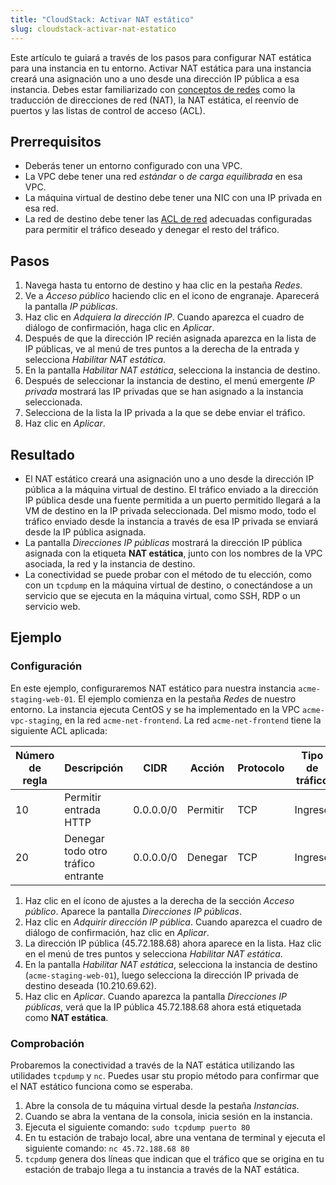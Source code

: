 ```yaml
---
title: "CloudStack: Activar NAT estático"
slug: cloudstack-activar-nat-estatico
---
```



Este artículo te guiará a través de los pasos para configurar NAT estática para una instancia en tu entorno. Activar NAT estática para una instancia creará una asignación uno a uno desde una dirección IP pública a esa instancia. Debes estar familiarizado con [conceptos de redes](../cloudstack-compute-service/cloudstack-what-is-a-vpc.md) como la traducción de direcciones de red (NAT), la NAT estática, el reenvío de puertos y las listas de control de acceso (ACL).

## Prerrequisitos

- Deberás tener un entorno configurado con una VPC.
- La VPC debe tener una red *estándar* o *de carga equilibrada* en esa VPC.
- La máquina virtual de destino debe tener una NIC con una IP privada en esa red.
- La red de destino debe tener las [ACL de red](cloudstack-securing-your-network.md) adecuadas configuradas para permitir el tráfico deseado y denegar el resto del tráfico.

## Pasos

1. Navega hasta tu entorno de destino y haa clic en la pestaña *Redes*.
1. Ve a *Acceso público* haciendo clic en el icono de engranaje. Aparecerá la pantalla *IP públicas*.
1. Haz clic en *Adquiera la dirección IP*. Cuando aparezca el cuadro de diálogo de confirmación, haga clic en *Aplicar*.
1. Después de que la dirección IP recién asignada aparezca en la lista de IP públicas, ve al menú de tres puntos a la derecha de la entrada y selecciona *Habilitar NAT estática*.
1. En la pantalla *Habilitar NAT estática*, selecciona la instancia de destino.
1. Después de seleccionar la instancia de destino, el menú emergente *IP privada* mostrará las IP privadas que se han asignado a la instancia seleccionada.
1. Selecciona de la lista la IP privada a la que se debe enviar el tráfico.
1. Haz clic en *Aplicar*.

## Resultado

- El NAT estático creará una asignación uno a uno desde la dirección IP pública a la máquina virtual de destino. El tráfico enviado a la dirección IP pública desde una fuente permitida a un puerto permitido llegará a la VM de destino en la IP privada seleccionada. Del mismo modo, todo el tráfico enviado desde la instancia a través de esa IP privada se enviará desde la IP pública asignada.
- La pantalla *Direcciones IP públicas* mostrará la dirección IP pública asignada con la etiqueta **NAT estática**, junto con los nombres de la VPC asociada, la red y la instancia de destino.
- La conectividad se puede probar con el método de tu elección, como con un `tcpdump` en la máquina virtual de destino, o conectándose a un servicio que se ejecuta en la máquina virtual, como SSH, RDP o un servicio web.

## Ejemplo

### Configuración

En este ejemplo, configuraremos NAT estático para nuestra instancia `acme-staging-web-01`. El ejemplo comienza en la pestaña *Redes* de nuestro entorno. La instancia ejecuta CentOS y se ha implementado en la VPC `acme-vpc-staging`, en la red `acme-net-frontend`. La red `acme-net-frontend` tiene la siguiente ACL aplicada:

| Número de regla | Descripción | CIDR | Acción | Protocolo | Tipo de tráfico | Puerto de inicio | Puerto final |
| --- | --- | --- | --- | --- | --- | --- | --- |
| 10 | Permitir entrada HTTP | 0.0.0.0/0 | Permitir | TCP | Ingreso | 80 | 80 |
| 20 | Denegar todo otro tráfico entrante | 0.0.0.0/0 | Denegar | TCP | Ingreso | 1 | 65535 |

1. Haz clic en el ícono de ajustes a la derecha de la sección *Acceso público*. Aparece la pantalla *Direcciones IP públicas*.
1. Haz clic en *Adquirir dirección IP pública*. Cuando aparezca el cuadro de diálogo de confirmación, haz clic en *Aplicar*.
1. La dirección IP pública (45.72.188.68) ahora aparece en la lista. Haz clic en el menú de tres puntos y selecciona *Habilitar NAT estática*.
1. En la pantalla *Habilitar NAT estática*, selecciona la instancia de destino (`acme-staging-web-01`), luego selecciona la dirección IP privada de destino deseada (10.210.69.62).
1. Haz clic en *Aplicar*. Cuando aparezca la pantalla *Direcciones IP públicas*, verá que la IP pública 45.72.188.68 ahora está etiquetada como **NAT estática**.


### Comprobación

Probaremos la conectividad a través de la NAT estática utilizando las utilidades `tcpdump` y `nc`. Puedes usar stu propio método para confirmar que el NAT estático funciona como se esperaba.

1. Abre la consola de tu máquina virtual desde la pestaña *Instancias*.
1. Cuando se abra la ventana de la consola, inicia sesión en la instancia.
1. Ejecuta el siguiente comando:
`sudo tcpdump puerto 80`
1. En tu estación de trabajo local, abre una ventana de terminal y ejecuta el siguiente comando:
`nc 45.72.188.68 80`
1. `tcpdump` genera dos líneas que indican que el tráfico que se origina en tu estación de trabajo llega a tu instancia a través de la NAT estática.
<!-- ![Results of tcpdump](/assets/static-nat-tcpdump-en.png) -->
